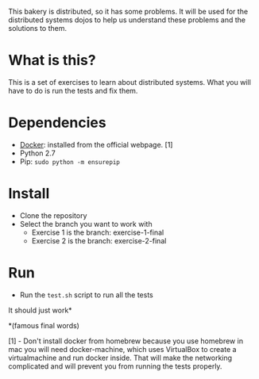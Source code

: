 This bakery is distributed, so it has some problems. It will be used for the distributed systems dojos to help us understand these problems and the solutions to them.

# What is this?
This is a set of exercises to learn about distributed systems. What you will have to do is run the tests and fix them.

# Dependencies
* [Docker](https://docs.docker.com/engine/installation/): installed from the official webpage. [1]
* Python 2.7
* Pip: `sudo python -m ensurepip`


# Install
* Clone the repository
* Select the branch you want to work with
    * Exercise 1 is the branch: exercise-1-final
    * Exercise 2 is the branch: exercise-2-final

    
# Run
* Run the `test.sh` script to run all the tests

It should just work* 

*(famous final words)


[1] - Don't install docker from homebrew because you use homebrew in mac you will need docker-machine, which uses VirtualBox to create a virtualmachine and run docker inside. That will make the networking complicated and will prevent you from running the tests properly.